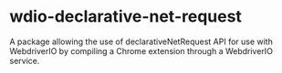 # wdio-declarative-net-request

A package allowing the use of declarativeNetRequest API for use with WebdriverIO by compiling a Chrome extension through a WebdriverIO service.
